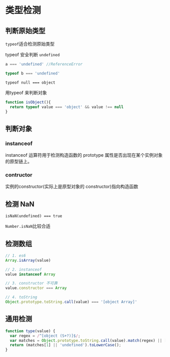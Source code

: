 # 类型检测

## 判断原始类型

`typeof`适合检测原始类型

typeof 安全判断 `undefined`
```js
a === 'undefined' //ReferenceError

typeof b === 'undefined'

```

 `typeof null === object`
 
  用typeof 来判断对象

  ```js
  function isObject(){
    return typeof value === 'object' && value !== null
  }
  ```

## 判断对象

### instanceof

instanceof 运算符用于检测构造函数的 prototype 属性是否出现在某个实例对象的原型链上。

### contructor

实例的constructor(实际上是原型对象的 constructor)指向构造函数
## 检测 NaN

`isNaN(undefined) === true`

`Number.isNaN`比较合适

## 检测数组

```js
// 1. es6
Array.isArray(value)

// 2. instanceof
value instanceof Array

// 3. constructor 不可靠
value.constructor === Array

// 4. toString
Object.prototype.toString.call(value) === '[object Array]'

```

## 通用检测

```js
function type(value) {
  var regex = /^[object (S+?)]$/;
  var matches = Object.prototype.toString.call(value).match(regex) || [];
  return (matches[1] || 'undefined').toLowerCase();
}
```